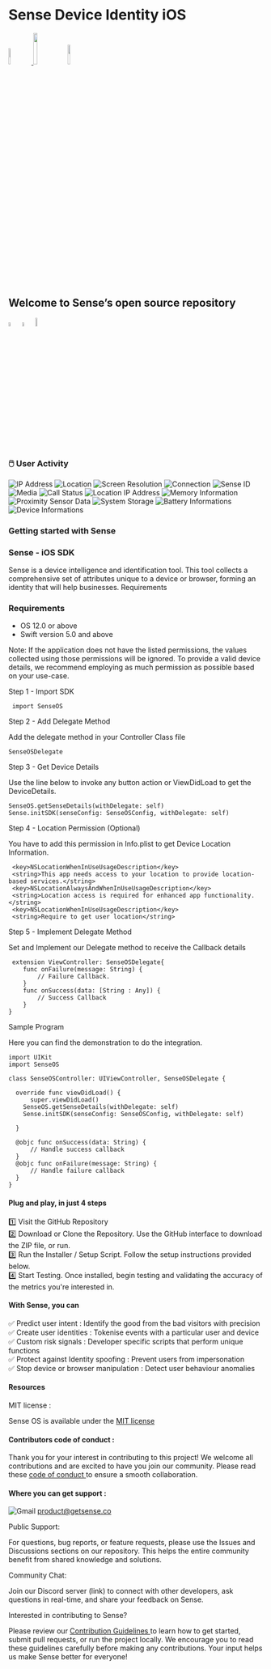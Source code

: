 <h1>Sense Device Identity iOS</h1>

<p width="100%">
    <a href="https://github.com/sense-opensource/sense-device-identity-ios/blob/main/LICENSE">
        <img width="9%" src="https://custom-icon-badges.demolab.com/github/license/denvercoder1/custom-icon-badges?logo=law">
    </a>
    <img width="12.6%" src="https://badge-generator.vercel.app/api?icon=Github&label=Last%20Commit&status=May&color=6941C6"/> 
    <a href="https://discord.gg/hzNHTpwt">
        <img width="10%" src="https://badge-generator.vercel.app/api?icon=Discord&label=Discord&status=Live&color=6941C6"> 
    </a>
</p>

<h2>Welcome to Sense’s open source repository</h2>

<p width="100%">  
<img width="4.5%" src="https://custom-icon-badges.demolab.com/badge/Fork-orange.svg?logo=fork"> <img width="4.5%" src="https://custom-icon-badges.demolab.com/badge/Star-yellow.svg?logo=star"> <img width="6.5%" src="https://custom-icon-badges.demolab.com/badge/Commit-green.svg?logo=git-commit&logoColor=fff"> 
</p>

### 🖱️ User Activity

![IP Address](https://img.shields.io/badge/IP_Address-blue)
![Location](https://img.shields.io/badge/Location-green)
![Screen Resolution](https://img.shields.io/badge/Screen_Resolution-orange)
![Connection](https://img.shields.io/badge/Connection-purple)
![Sense ID](https://img.shields.io/badge/Sense_ID-blue)
![Media](https://img.shields.io/badge/Media-green)
![Call Status](https://img.shields.io/badge/Call_Status-orange)
![Location IP Address](https://img.shields.io/badge/Location_IP_Address-purple)
![Memory Information](https://img.shields.io/badge/Memory_Information-blue)
![Proximity Sensor Data](https://img.shields.io/badge/Proximity_Sensor_Data-green)
![System Storage](https://img.shields.io/badge/System_Storage-orange)
![Battery Informations](https://img.shields.io/badge/Battery_Informations-purple)
![Device Informations](https://img.shields.io/badge/Device_Informations-green)


<h3>Getting started with Sense </h3>

<h3>Sense - iOS SDK</h3>

Sense is a device intelligence and identification tool. This tool collects a comprehensive set of attributes unique to a device or browser, forming an identity that will help businesses.
Requirements


<h3>Requirements</h3>

* OS 12.0 or above
* Swift version 5.0 and above

Note: If the application does not have the listed permissions, the values collected using those permissions will be ignored. To provide a valid device details, we recommend employing as much permission as possible based on your use-case.

Step 1 - Import SDK

```
 import SenseOS
````
Step 2 - Add Delegate Method

Add the delegate method in your Controller Class file
````
SenseOSDelegate
````

Step 3 - Get Device Details

Use the line below to invoke any button action or ViewDidLoad to get the DeviceDetails.

```
SenseOS.getSenseDetails(withDelegate: self)
Sense.initSDK(senseConfig: SenseOSConfig, withDelegate: self)
```

Step 4 - Location Permission (Optional)

You have to add this permission in Info.plist to get Device Location Information.

```
 <key>NSLocationWhenInUseUsageDescription</key>
 <string>This app needs access to your location to provide location-based services.</string>
 <key>NSLocationAlwaysAndWhenInUseUsageDescription</key>
 <string>Location access is required for enhanced app functionality.</string>
 <key>NSLocationWhenInUseUsageDescription</key>
 <string>Require to get user location</string>

```

Step 5 - Implement Delegate Method

Set and Implement our Delegate method to receive the Callback details

```
 extension ViewController: SenseOSDelegate{
    func onFailure(message: String) {
        // Failure Callback.
    }
    func onSuccess(data: [String : Any]) {
        // Success Callback
    }
}

```

Sample Program

Here you can find the demonstration to do the integration.

```
import UIKit
import SenseOS

class SenseOSController: UIViewController, SenseOSDelegate {

  override func viewDidLoad() {
      super.viewDidLoad()
	SenseOS.getSenseDetails(withDelegate: self)
	Sense.initSDK(senseConfig: SenseOSConfig, withDelegate: self)
      
  }

  @objc func onSuccess(data: String) {     
      // Handle success callback
  }
  @objc func onFailure(message: String) {
      // Handle failure callback
  }
}

``` 

<h4>Plug and play, in just 4 steps</h3>  

1️⃣ Visit the GitHub Repository</br>
2️⃣ Download or Clone the Repository. Use the GitHub interface to download the ZIP file, or run.</br>
3️⃣ Run the Installer / Setup Script. Follow the setup instructions provided below.</br>
4️⃣ Start Testing. Once installed, begin testing and validating the accuracy of the metrics you're interested in.</br>

<h4>With Sense, you can</h4>  

✅ Predict user intent : Identify the good from the bad visitors with precision  
✅ Create user identities : Tokenise events with a particular user and device  
✅ Custom risk signals : Developer specific scripts that perform unique functions  
✅ Protect against Identity spoofing : Prevent users from impersonation  
✅ Stop device or browser manipulation : Detect user behaviour anomalies 

<h4>Resources</h4> 

MIT license : 

Sense OS is available under the <a href="https://github.com/sense-opensource/sense-device-identity-ios/blob/main/LICENSE"> MIT license </a>

#### Contributors code of conduct : 

Thank you for your interest in contributing to this project! We welcome all contributions and are excited to have you join our community. Please read these <a href="https://github.com/sense-opensource/sense-device-identity-ios/blob/main/code_of_conduct.md"> code of conduct </a> to ensure a smooth collaboration.

#### Where you can get support :     
![Gmail](https://img.shields.io/badge/Gmail-D14836?logo=gmail&logoColor=white)       product@getsense.co 

Public Support:

For questions, bug reports, or feature requests, please use the Issues and Discussions sections on our repository. This helps the entire community benefit from shared knowledge and solutions.

Community Chat:

Join our Discord server (link) to connect with other developers, ask questions in real-time, and share your feedback on Sense.

Interested in contributing to Sense?

Please review our <a href="https://github.com/sense-opensource/sense-device-identity-ios/blob/main/CONTRIBUTING.md"> Contribution Guidelines </a> to learn how to get started, submit pull requests, or run the project locally. We encourage you to read these guidelines carefully before making any contributions. Your input helps us make Sense better for everyone!
